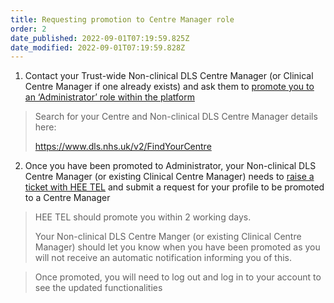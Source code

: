 ```yaml
---
title: Requesting promotion to Centre Manager role
order: 2
date_published: 2022-09-01T07:19:59.825Z
date_modified: 2022-09-01T07:19:59.828Z
---
```

1. Contact your Trust-wide Non-clinical DLS Centre Manager (or Clinical Centre Manager if one already exists) and ask them to [promote you to an ‘Administrator’ role within the platform](/user-guide/centremanager/05-promoting-delegates/promoting-a-delegate-who-does-not-have-an-existing-admin-role)

> Search for your Centre and Non-clinical DLS Centre Manager details here:​
>
> https://www.dls.nhs.uk/v2/FindYourCentre​

2. ​Once you have been promoted to Administrator, your Non-clinical DLS Centre Manager (or existing Clinical Centre Manager) needs to [raise a ticket with HEE TEL](/user-guide/centremanager/06-support/technical-queries) and submit a request for your profile to be promoted to a Centre Manager ​

> HEE TEL should promote you within 2 working days.​
>
> Your Non-clinical DLS Centre Manger (or existing Clinical Centre Manager) should let you know when you have been promoted as you will not receive an automatic notification informing you of this.​

> Once promoted, you will need to log out and log in to your account to see the updated functionalities​
